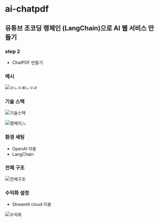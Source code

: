 # ai-chatpdf

## 유튜브 조코딩 랭체인 (LangChain)으로 AI 웹 서비스 만들기

### step 2
- ChatPDF 만들기

### 예시

![ㅁㄴㅇㄻㄴㅇㄹ](https://github.com/kgw08003/ai-chatpdf/assets/109195054/b5f7fab1-610e-4558-baac-f88a3420f84d)

### 기술 스택
![기술스택](https://github.com/kgw08003/ai-poet/assets/109195054/9d7ba0a7-ac6b-4ae1-bd17-fe4caabf9839)

![랭체이;ㄴ](https://github.com/kgw08003/ai-poet/assets/109195054/57b22f7f-64de-44e9-8dc4-41caac057768)

### 환경 세팅
- OpenAI 이용
- LangChain



### 전체 구조
![전체구조](https://github.com/kgw08003/ai-chatpdf/assets/109195054/186c3e25-04c7-446b-b7d3-dae900f88509)

  
### 수익화 설정
 - Streamlit cloud 이용
   
![수익화](https://github.com/kgw08003/ai-poet/assets/109195054/a26bbc01-acef-4437-8b73-a57821db51c9)
